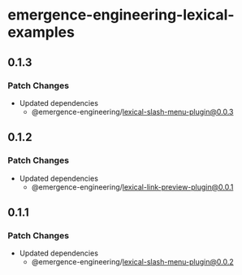 # emergence-engineering-lexical-examples

## 0.1.3

### Patch Changes

- Updated dependencies
  - @emergence-engineering/lexical-slash-menu-plugin@0.0.3

## 0.1.2

### Patch Changes

- Updated dependencies
  - @emergence-engineering/lexical-link-preview-plugin@0.0.1

## 0.1.1

### Patch Changes

- Updated dependencies
  - @emergence-engineering/lexical-slash-menu-plugin@0.0.2
